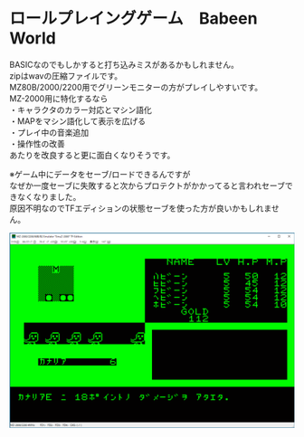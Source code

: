 # ロールプレイングゲーム　Babeen World  
BASICなのでもしかすると打ち込みミスがあるかもしれません。  
zipはwavの圧縮ファイルです。  
MZ80B/2000/2200用でグリーンモニターの方がプレイしやすいです。  
MZ-2000用に特化するなら  
・キャラクタのカラー対応とマシン語化  
・MAPをマシン語化して表示を広げる  
・プレイ中の音楽追加  
・操作性の改善  
あたりを改良すると更に面白くなりそうです。  

※ゲーム中にデータをセーブ/ロードできるんですが  
なぜか一度セーブに失敗すると次からプロテクトがかかってると言われセーブできなくなりました。  
原因不明なのでTFエディションの状態セーブを使った方が良いかもしれません。  

![Babeen_World](https://raw.githubusercontent.com/mkomakonkon/MZ-2000/master/Oh!MZ/198710_Babeen_World/capture.bmp "Babeen_World")
